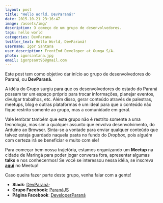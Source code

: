 ```yaml
---
layout: post
title: "Hello World, DevParaná!"
date: 2015-10-21 23:16:47
image: /assets/img/
description: O começo de um grupo de desenvolvedores.
tags: hello world
categories: DevParana
twitter_text: Hello World, DevParaná!
username: Igor Santana
user_description: FrontEnd Developer at Gumga S/A.
photo: igorsantana.jpg
email: igorpsant95@gmail.com
---
```


  Este post tem como objetivo dar início ao grupo de desenvolvedores do Paraná,
  ou **DevParaná**.

  A idéia do Grupo surgiu para que os desenvolvedores do estado do Paraná possam
  ter um espaço próprio para trocar informações, planejar eventos, divulgar trabalhos, etc.
  Além disso, gerar conteúdo através de palestras, meetups, blog e outras plataformas é um
  ideal para que o conteúdo não fique restrito somente ao grupo, mas a comunidade em geral.

  Vale lembrar também que este grupo não é restrito somente a uma tecnologia, mas sim a qualquer
  assunto que envolva desenvolvimento, do Arduino ao Browser. Sinta-se a vontade para enviar qualquer conteúdo que talvez esteja guardado naquela pasta no fundo do *Dropbox*, pois alguém com certeza irá se beneficiar e muito com ele!

  Para começar bem nossa trajetória, estamos organizando um **Meetup** na cidade de Maringá para poder jogar conversa fora, apresentar algumas **talks** e nos conhecermos! Se você se interessou nessa idéia, se inscreva **[aqui](http://www.meetup.com/pt/developerparana/events/226163759/)** no Meetup!

  Caso queira fazer parte deste grupo, venha falar com a gente!

  - **Slack**: [DevParaná](https://devparana.slack.com/);
  - **Grupo Facebook**: [ParanáJS](https://www.facebook.com/groups/paranajs/)
  - **Página Facebook**: [DeveloperParaná](https://www.facebook.com/DeveloperParana?fref=ts)
